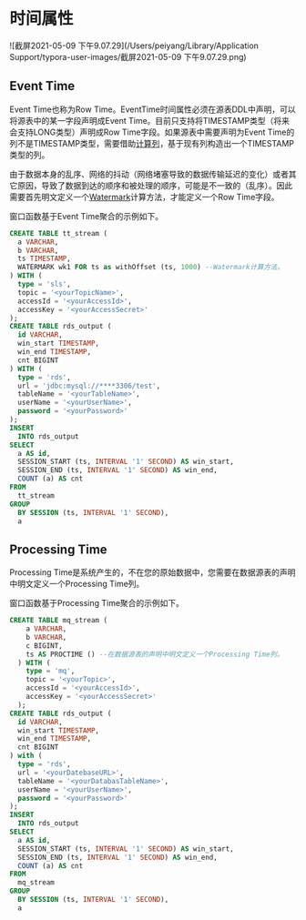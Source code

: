 # 时间属性

![截屏2021-05-09 下午9.07.29](/Users/peiyang/Library/Application Support/typora-user-images/截屏2021-05-09 下午9.07.29.png)



## Event Time

Event Time也称为Row Time。EventTime时间属性必须在源表DDL中声明，可以将源表中的某一字段声明成Event Time。目前只支持将TIMESTAMP类型（将来会支持LONG类型）声明成Row Time字段。如果源表中需要声明为Event Time的列不是TIMESTAMP类型，需要借助[计算列](https://helpcdn.aliyun.com/document_detail/110847.html#concept-nnx-bwy-bhb)，基于现有列构造出一个TIMESTAMP类型的列。

由于数据本身的乱序、网络的抖动（网络堵塞导致的数据传输延迟的变化）或者其它原因，导致了数据到达的顺序和被处理的顺序，可能是不一致的（乱序）。因此需要首先明文定义一个[Watermark](https://helpcdn.aliyun.com/document_detail/110837.html#concept-lkg-hsy-bhb)计算方法，才能定义一个Row Time字段。

窗口函数基于Event Time聚合的示例如下。

```sql
CREATE TABLE tt_stream (
  a VARCHAR,
  b VARCHAR,
  ts TIMESTAMP,
  WATERMARK wk1 FOR ts as withOffset (ts, 1000) --Watermark计算方法。
) WITH (
  type = 'sls',
  topic = '<yourTopicName>',
  accessId = '<yourAccessId>',
  accessKey = '<yourAccessSecret>'
);
CREATE TABLE rds_output (
  id VARCHAR,
  win_start TIMESTAMP,
  win_end TIMESTAMP,
  cnt BIGINT
) WITH (
  type = 'rds',
  url = 'jdbc:mysql://****3306/test',
  tableName = '<yourTableName>',
  userName = '<yourUserName>',
  password = '<yourPassword>'
);
INSERT
  INTO rds_output
SELECT
  a AS id,
  SESSION_START (ts, INTERVAL '1' SECOND) AS win_start,
  SESSION_END (ts, INTERVAL '1' SECOND) AS win_end,
  COUNT (a) AS cnt
FROM
  tt_stream
GROUP
  BY SESSION (ts, INTERVAL '1' SECOND),
  a
```



## Processing Time

Processing Time是系统产生的，不在您的原始数据中，您需要在数据源表的声明中明文定义一个Processing Time列。





窗口函数基于Processing Time聚合的示例如下。

```sql
CREATE TABLE mq_stream (
    a VARCHAR,
    b VARCHAR,
    c BIGINT,
    ts AS PROCTIME () --在数据源表的声明中明文定义一个Processing Time列。
  ) WITH (
    type = 'mq',
    topic = '<yourTopic>',
    accessId = '<yourAccessId>',
    accessKey = '<yourAccessSecret>'
  );
CREATE TABLE rds_output (
  id VARCHAR,
  win_start TIMESTAMP,
  win_end TIMESTAMP,
  cnt BIGINT
) with (
  type = 'rds',
  url = '<yourDatebaseURL>',
  tableName = '<yourDatabasTableName>',
  userName = '<yourUserName>',
  password = '<yourPassword>'
);
INSERT
  INTO rds_output
SELECT
  a AS id,
  SESSION_START (ts, INTERVAL '1' SECOND) AS win_start,
  SESSION_END (ts, INTERVAL '1' SECOND) AS win_end,
  COUNT (a) AS cnt
FROM
  mq_stream
GROUP
  BY SESSION (ts, INTERVAL '1' SECOND),
  a  
```































